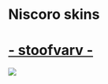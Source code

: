# Niscoro skins 

# [- stoofvarv -](https://mega.nz/file/RDgSgQhb#IgIQOoVFT_abhiAzmR8qEFQ-E-Y4vmiAxFmHuxfV83o)
![]([https://imgur.com/1kDrpFS.png])


